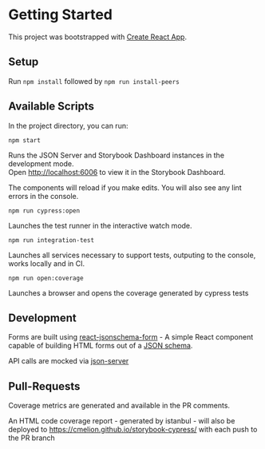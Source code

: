 # Getting Started

This project was bootstrapped with [Create React App](https://github.com/facebook/create-react-app).

## Setup

Run `npm install` followed by `npm run install-peers`

## Available Scripts

In the project directory, you can run:

 `npm start`

Runs the JSON Server and Storybook Dashboard instances in the development mode.\
Open [http://localhost:6006](http://localhost:6006) to view it in the Storybook Dashboard.

The components will reload if you make edits.
You will also see any lint errors in the console.


 `npm run cypress:open`

Launches the test runner in the interactive watch mode.

 `npm run integration-test`

Launches all services necessary to support tests, outputing to the console, works locally and in CI.

 `npm run open:coverage`

Launches a browser and opens the coverage generated by cypress tests

## Development

Forms are built using [react-jsonschema-form](https://react-jsonschema-form.readthedocs.io/en/latest/) - 
A simple React component capable of building HTML forms out of a [JSON schema](http://json-schema.org/).

API calls are mocked via [json-server](https://github.com/typicode/json-server)

## Pull-Requests

Coverage metrics are generated and available in the PR comments.

An HTML code coverage report - generated by istanbul - will also be deployed to https://cmelion.github.io/storybook-cypress/ with each push to the PR branch
